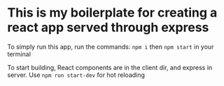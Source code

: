 # This is my boilerplate for creating a react app served through express

  To simply run this app, run the commands: ```npm i``` then ```npm start``` in your terminal

  To start building, React components are in the client dir, and express in server. Use ```npm run start-dev``` for hot reloading